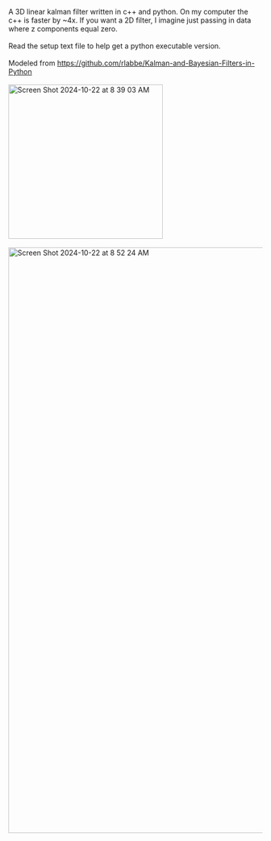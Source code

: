 A 3D linear kalman filter written in c++ and python. On my computer the c++ is faster by ~4x. If you want a 2D filter, I imagine just passing in data where z components equal zero. 
<br><br>
Read the setup text file to help get a python executable version.
<br><br>
Modeled from https://github.com/rlabbe/Kalman-and-Bayesian-Filters-in-Python
<br><br>
<img width="306" alt="Screen Shot 2024-10-22 at 8 39 03 AM" src="https://github.com/user-attachments/assets/3b44c226-5ec2-43d0-a470-6d7eac9f5c5b">
<br><br>
<img width="1161" alt="Screen Shot 2024-10-22 at 8 52 24 AM" src="https://github.com/user-attachments/assets/aa3ce069-a5ce-4b1e-87d1-bd585c4fb87b">


